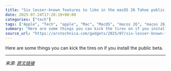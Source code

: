 ```yaml
---
title: "Six lesser-known features to like in the macOS 26 Tahoe public beta"
date: 2025-07-24T17:20:19+08:00
categories: ["tech"]
tags: ["Apple", "Tech", "apple", "Mac", "MacOS", "macos 26", "macos 26 tahoe"]
summary: "Here are some things you can kick the tires on if you install the public beta."
source_url: "https://arstechnica.com/gadgets/2025/07/six-lesser-known-features-to-like-in-the-macos-26-tahoe-public-beta/"
---
```


Here are some things you can kick the tires on if you install the public beta.

---

*来源: [原文链接](https://arstechnica.com/gadgets/2025/07/six-lesser-known-features-to-like-in-the-macos-26-tahoe-public-beta/)*
